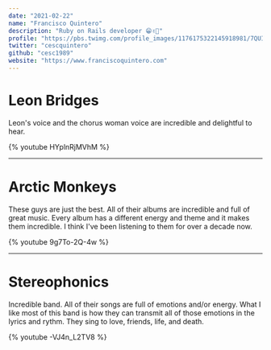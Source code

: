 ```yaml
---
date: "2021-02-22"
name: "Francisco Quintero"
description: "Ruby on Rails developer 😁✌🏽"
profile: "https://pbs.twimg.com/profile_images/1176175322145918981/7QUIDN5j_400x400.png"
twitter: "cescquintero"
github: "cesc1989"
website: "https://www.franciscoquintero.com"
---
```


# Leon Bridges

Leon's voice and the chorus woman voice are incredible and delightful to hear.

{% youtube HYplnRjMVhM %}

*****

# Arctic Monkeys

These guys are just the best. All of their albums are incredible and full of great music. Every album has a different energy and theme and it makes them incredible. I think I've been listening to them for over a decade now.

{% youtube 9g7To-2Q-4w %}

*****

# Stereophonics

Incredible band. All of their songs are full of emotions and/or energy. What I like most of this band is how they can transmit all of those emotions in the lyrics and rythm. They sing to love, friends, life, and death.

{% youtube -VJ4n_L2TV8 %}
